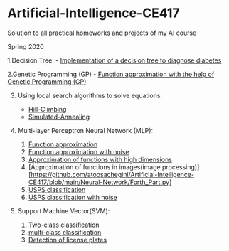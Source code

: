 # Artificial-Intelligence-CE417

Solution to all practical homeworks and projects of my AI course

Spring 2020


1.Decision Tree:
    - [Implementation of a decision tree to diagnose diabetes](https://github.com/atoosachegini/Artificial-Intelligence-CE417/tree/main/DecisionTree)
   

2.Genetic Programming (GP)
    - [Function approximation with the help of Genetic Programming (GP)](https://github.com/atoosachegini/Artificial-Intelligence-CE417/tree/main/GeneticProgramming)

3. Using local search algorithms to solve equations:
    - [Hill-Climbing](https://github.com/atoosachegini/Artificial-Intelligence-CE417/tree/main/Hill-Climbing)
    - [Simulated-Annealing](https://github.com/atoosachegini/Artificial-Intelligence-CE417/tree/main/Simulated-Annealing)

4. Multi-layer Perceptron Neural Network (MLP):
    1) [Function approximation](https://github.com/atoosachegini/Artificial-Intelligence-CE417/blob/main/Neural-Network/First_Part.py)
    2) [Function approximation with noise](https://github.com/atoosachegini/Artificial-Intelligence-CE417/blob/main/Neural-Network/Second_Part.py)
    3) [Approximation of functions with high dimensions](https://github.com/atoosachegini/Artificial-Intelligence-CE417/blob/main/Neural-Network/Third_Part.py)
    4) [Approximation of functions in images(image processing)][https://github.com/atoosachegini/Artificial-Intelligence-CE417/blob/main/Neural-Network/Forth_Part.py]
    5) [USPS classification](https://github.com/atoosachegini/Artificial-Intelligence-CE417/blob/main/Neural-Network/Fifth_Part.py)
    6) [USPS classification with noise](https://github.com/atoosachegini/Artificial-Intelligence-CE417/blob/main/Neural-Network/sixth_Part.py)

5. Support Machine Vector(SVM):
    1) [Two-class classification](https://github.com/atoosachegini/Artificial-Intelligence-CE417/blob/main/SVM/SVM_Part1.py)
    2) [multi-class classification](https://github.com/atoosachegini/Artificial-Intelligence-CE417/blob/main/SVM/SVM_Part2.py)
    3) [Detection of license plates](https://github.com/atoosachegini/Artificial-Intelligence-CE417/blob/main/SVM/SVM_Part3.py)
